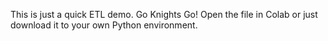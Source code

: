 This is just a quick ETL demo. Go Knights Go!
Open the file in Colab or just download it to your own Python environment.
